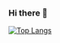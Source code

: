 ### Hi there 👋

[![Top Langs](https://github-readme-stats-i270cdk5i-florianbussmann.vercel.app/api/top-langs/?username=crashniels&langs_count=8&layout=compact&custom_title=Top%20Languages&theme=material-palenight&include_forks=true)](https://github.com/anuraghazra/github-readme-stats)
